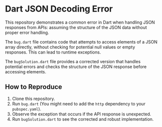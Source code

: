 # Dart JSON Decoding Error

This repository demonstrates a common error in Dart when handling JSON responses from APIs: assuming the structure of the JSON data without proper error handling.

The `bug.dart` file contains code that attempts to access elements of a JSON array directly, without checking for potential null values or empty responses. This can lead to runtime exceptions.

The `bugSolution.dart` file provides a corrected version that handles potential errors and checks the structure of the JSON response before accessing elements.

## How to Reproduce

1. Clone this repository.
2. Run `bug.dart` (You might need to add the `http` dependency to your `pubspec.yaml`).
3. Observe the exception that occurs if the API response is unexpected.
4. Run `bugSolution.dart` to see the corrected and robust implementation.
